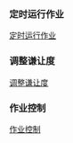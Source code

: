 ### 定时运行作业
[定时运行作业](https://github.com/ningbaoqi/Shell/blob/master/README-time.md)
### 调整谦让度
[调整谦让度](https://github.com/ningbaoqi/Shell/blob/master/README-qianrang.md)
### 作业控制
[作业控制](https://github.com/ningbaoqi/Shell/blob/master/README-zuoye.md)
